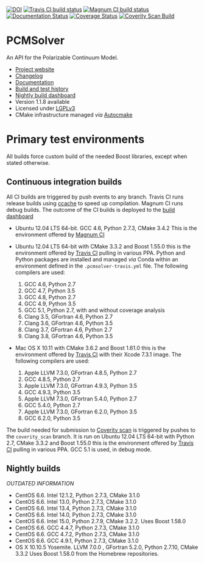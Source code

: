 [![DOI](https://zenodo.org/badge/doi/10.5281/zenodo.11910.png)](http://dx.doi.org/10.5281/zenodo.11910)
[![Travis CI build status](https://travis-ci.org/PCMSolver/pcmsolver.svg?branch=release%2F1.Y)](https://travis-ci.org/PCMSolver/pcmsolver)
[![Magnum CI build status](https://magnum-ci.com/status/9207aa29405095b0b7aef0cd809ed6c2.svg?branch=release%2F1.Y)](https://magnum-ci.com/builds)
[![Documentation Status](https://readthedocs.org/projects/pcmsolver/badge/?version=stable)](http://pcmsolver.readthedocs.org/en/latest/?badge=latest)
[![Coverage Status](https://coveralls.io/repos/PCMSolver/pcmsolver/badge.svg?branch=release%2F1.Y)](https://coveralls.io/r/PCMSolver/pcmsolver?branch=release)
[![Coverity Scan Build](https://scan.coverity.com/projects/3046/badge.svg)](https://scan.coverity.com/projects/3046)

PCMSolver
=========

An API for the Polarizable Continuum Model.

- [Project website](https://gitlab.com/PCMSolver/pcmsolver)
- [Changelog](CHANGELOG.md)
- [Documentation](http://pcmsolver.readthedocs.io)
- [Build and test history](https://travis-ci.org/PCMSolver/pcmsolver/builds)
- [Nightly build dashboard](https://testboard.org/cdash/index.php?project=PCMSolver)
- Version 1.1.8 available
- Licensed under [LGPLv3](LICENSE)
- CMake infrastructure managed *via* [Autocmake](http://autocmake.readthedocs.io/)

Primary test environments
=========================

All builds force custom build of the needed Boost libraries, except when
stated otherwise.

Continuous integration builds
-----------------------------

All CI builds are triggered by push events to any branch.
Travis CI runs release builds using [ccache](https://ccache.samba.org/) to speed up compilation.
Magnum CI runs debug builds.
The outcome of the CI builds is deployed to the [build dashboard](https://testboard.org/cdash/index.php?project=PCMSolver)

- Ubuntu 12.04 LTS 64-bit. GCC 4.6, Python 2.7.3, CMake 3.4.2
  This is the environment offered by [Magnum CI](https://magnum-ci.com)
- Ubuntu 12.04 LTS 64-bit with CMake 3.3.2 and Boost 1.55.0 this is the
  environment offered by [Travis CI](https://travis-ci.org) pulling in various
  PPA. Python and Python packages are installed and managed _via_ Conda within
  an environment defined in the `.pcmsolver-travis.yml` file. The following
  compilers are used:

  1. GCC 4.6, Python 2.7
  2. GCC 4.7, Python 3.5
  3. GCC 4.8, Python 2.7
  4. GCC 4.9, Python 3.5
  5. GCC 5.1, Python 2.7, with and without coverage analysis
  6. Clang 3.5, GFortran 4.6, Python 2.7
  7. Clang 3.6, GFortran 4.6, Python 3.5
  8. Clang 3.7, GFortran 4.6, Python 2.7
  9. Clang 3.8, GFortran 4.6, Python 3.5

- Mac OS X 10.11 with CMake 3.6.2 and Boost 1.61.0
  this is the environment offered by [Travis CI](https://travis-ci.org)
  with their Xcode 7.3.1 image.
  The following compilers are used:

  1. Apple LLVM 7.3.0, GFortran 4.8.5, Python 2.7
  2. GCC 4.8.5, Python 2.7
  3. Apple LLVM 7.3.0, GFortran 4.9.3, Python 3.5
  4. GCC 4.9.3, Python 3.5
  5. Apple LLVM 7.3.0, GFortran 5.4.0, Python 2.7
  6. GCC 5.4.0, Python 2.7
  7. Apple LLVM 7.3.0, GFortran 6.2.0, Python 3.5
  8. GCC 6.2.0, Python 3.5

The build needed for submission to [Coverity scan](https://scan.coverity.com/)
is triggered by pushes to the `coverity_scan` branch. It is run on
Ubuntu 12.04 LTS 64-bit with Python 2.7, CMake 3.3.2 and Boost 1.55.0
this is the environment offered by [Travis CI](https://travis-ci.org) pulling
in various PPA. GCC 5.1 is used, in debug mode.

Nightly builds
--------------

*OUTDATED INFORMATION*

- CentOS 6.6. Intel 12.1.2, Python 2.7.3, CMake 3.1.0
- CentOS 6.6. Intel 13.0, Python 2.7.3, CMake 3.1.0
- CentOS 6.6. Intel 13.4, Python 2.7.3, CMake 3.1.0
- CentOS 6.6. Intel 14.0, Python 2.7.3, CMake 3.1.0
- CentOS 6.6. Intel 15.0, Python 2.7.9, CMake 3.2.2.
  Uses Boost 1.58.0
- CentOS 6.6. GCC 4.4.7, Python 2.7.3, CMake 3.1.0
- CentOS 6.6. GCC 4.7.2, Python 2.7.3, CMake 3.1.0
- CentOS 6.6. GCC 4.9.1, Python 2.7.3, CMake 3.1.0
- OS X 10.10.5 Yosemite. LLVM 7.0.0 , GFortran 5.2.0, Python 2.7.10, CMake 3.3.2
  Uses Boost 1.58.0 from the Homebrew repositories.
